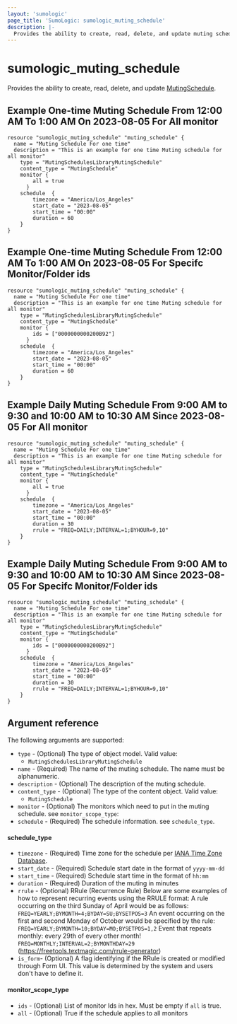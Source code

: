 ```yaml
---
layout: 'sumologic'
page_title: 'SumoLogic: sumologic_muting_schedule'
description: |-
  Provides the ability to create, read, delete, and update muting schedule.
---
```


# sumologic_muting_schedule

Provides the ability to create, read, delete, and update [MutingSchedule][1].

## Example One-time Muting Schedule From 12:00 AM To 1:00 AM On 2023-08-05 For All monitor

```hcl
resource "sumologic_muting_schedule" "muting_schedule" {
  name = "Muting Schedule For one time"
  description = "This is an example for one time Muting schedule for all monitor"
	type = "MutingSchedulesLibraryMutingSchedule"
	content_type = "MutingSchedule"
	monitor {
		all = true
	  }
	schedule  {
		timezone = "America/Los_Angeles"
		start_date = "2023-08-05"
		start_time = "00:00"
		duration = 60
	}
}
```

## Example One-time Muting Schedule From 12:00 AM To 1:00 AM On 2023-08-05 For Specifc Monitor/Folder ids

```hcl
resource "sumologic_muting_schedule" "muting_schedule" {
  name = "Muting Schedule For one time"
  description = "This is an example for one time Muting schedule for all monitor"
	type = "MutingSchedulesLibraryMutingSchedule"
	content_type = "MutingSchedule"
	monitor {
		ids = ["0000000000200B92"]
	  }
	schedule  {
		timezone = "America/Los_Angeles"
		start_date = "2023-08-05"
		start_time = "00:00"
		duration = 60
	}
}
```

## Example Daily Muting Schedule From 9:00 AM to 9:30 and 10:00 AM to 10:30 AM Since 2023-08-05 For All monitor

```hcl
resource "sumologic_muting_schedule" "muting_schedule" {
  name = "Muting Schedule For one time"
  description = "This is an example for one time Muting schedule for all monitor"
	type = "MutingSchedulesLibraryMutingSchedule"
	content_type = "MutingSchedule"
	monitor {
		all = true
	  }
	schedule  {
		timezone = "America/Los_Angeles"
		start_date = "2023-08-05"
		start_time = "00:00"
		duration = 30
    	rrule = "FREQ=DAILY;INTERVAL=1;BYHOUR=9,10"
	}
}
```

## Example Daily Muting Schedule From 9:00 AM to 9:30 and 10:00 AM to 10:30 AM Since 2023-08-05 For Specifc Monitor/Folder ids 

```hcl
resource "sumologic_muting_schedule" "muting_schedule" {
  name = "Muting Schedule For one time"
  description = "This is an example for one time Muting schedule for all monitor"
	type = "MutingSchedulesLibraryMutingSchedule"
	content_type = "MutingSchedule"
	monitor {
		ids = ["0000000000200B92"]
	  }
	schedule  {
		timezone = "America/Los_Angeles"
		start_date = "2023-08-05"
		start_time = "00:00"
		duration = 30
    	rrule = "FREQ=DAILY;INTERVAL=1;BYHOUR=9,10"
	}
}
```

## Argument reference

The following arguments are supported:

- `type` - (Optional) The type of object model. Valid value:
  - `MutingSchedulesLibraryMutingSchedule`
- `name` - (Required) The name of the muting schedule. The name must be alphanumeric.
- `description` - (Optional) The description of the muting schedule.
- `content_type` - (Optional) The type of the content object. Valid value:
  - `MutingSchedule`
- `monitor` - (Optional) The monitors which need to put in the muting schedule. see `monitor_scope_type`:
- `schedule` - (Required) The schedule information. see `schedule_type`.

#### schedule_type
  - `timezone` - (Required) Time zone for the schedule per
            [IANA Time Zone Database](https://en.wikipedia.org/wiki/List_of_tz_database_time_zones#List).
  - `start_date` - (Required) Schedule start date in the format of `yyyy-mm-dd`
  - `start_time` - (Required) Schedule start time in the format of `hh:mm`
  - `duration` - (Required) Duration of the muting in minutes
  - `rrule` - (Optional) RRule (Recurrence Rule) Below are some examples of how to represent recurring events using the RRULE format:
  A rule occurring on the third Sunday of April would be as follows: `FREQ=YEARLY;BYMONTH=4;BYDAY=SU;BYSETPOS=3`
  An event occurring on the first and second Monday of October would be specified by the rule: `FREQ=YEARLY;BYMONTH=10;BYDAY=MO;BYSETPOS=1,2`
  Event that repeats monthly: every 29th of every other month! `FREQ=MONTHLY;INTERVAL=2;BYMONTHDAY=29`
  (https://freetools.textmagic.com/rrule-generator)
  - `is_form`- (Optional) A flag identifying if the RRule is created or modified through Form UI. This value is determined by the system and users don't have to define it.

#### monitor_scope_type
  - `ids` - (Optional) List of monitor Ids in hex. Must be empty if `all` is true.
  - `all` - (Optional) True if the schedule applies to all monitors

[1]: https://help.sumologic.com/docs/alerts/monitors/muting-schedules/